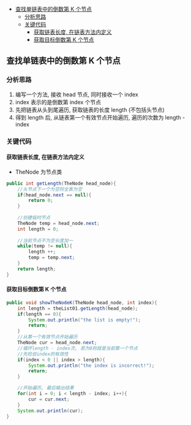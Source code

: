 <!-- TOC -->

- [查找单链表中的倒数第 K 个节点](#查找单链表中的倒数第-k-个节点)
    - [分析思路](#分析思路)
    - [关键代码](#关键代码)
        - [获取链表长度, 在链表方法内定义](#获取链表长度-在链表方法内定义)
        - [获取目标倒数第 K 个节点](#获取目标倒数第-k-个节点)

<!-- /TOC -->
## 查找单链表中的倒数第 K 个节点

### 分析思路
1) 编写一个方法, 接收 head 节点, 同时接收一个 index
2) index 表示的是倒数第 index 个节点
3) 先把链表从头到尾遍历, 获取链表的长度 length (不包括头节点)
4) 得到 length 后, 从链表第一个有效节点开始遍历, 遍历的次数为 length - index

### 关键代码
#### 获取链表长度, 在链表方法内定义
- TheNode 为节点类
```java
public int getLength(TheNode head_node){
    //头节点下一个为空则全表为空
    if(head_node.next == null){
        return 0;
    }
    
    //创建临时节点
    TheNode temp = head_node.next;
    int length = 0;
    
    //当前节点不为空长度加一
    while(temp != null){
        length ++;
        temp = temp.next;
    }
    return length;
}
```

#### 获取目标倒数第 K 个节点
```java
public void showTheNodeK(TheNode head_node, int index){
    int length = theList01.getLength(head_node);
    if(length == 0){
        System.out.println("the list is empty!");
        return;
    }
    //从第一个有效节点开始遍历
    TheNode cur = head_node.next;
    //循环length - index次, 若为0则就是当前第一个节点
    //先检验index的有效性
    if(index < 0 || index > length){
        System.out.println("the index is incorrect!");
        return;
    }

    //开始遍历, 最后输出结果
    for(int i = 0; i < length - index; i++){
        cur = cur.next;
    }
    System.out.println(cur);
}
```